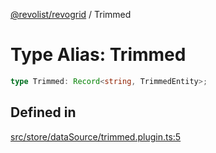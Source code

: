 [@revolist/revogrid](README.md) / Trimmed

# Type Alias: Trimmed

```ts
type Trimmed: Record<string, TrimmedEntity>;
```

## Defined in

[src/store/dataSource/trimmed.plugin.ts:5](https://github.com/revolist/revogrid/blob/08f5cc514b9bc1666dd85d20f560c0e9b7c7af14/src/store/dataSource/trimmed.plugin.ts#L5)
